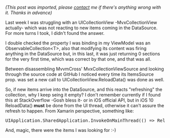 *(This post was imported, please [contact](#/contact) me if there's anything wrong with it. Thanks in advance)*

Last week I was struggling with an UICollectionView -MvxCollectionView actually- which was not reacting to new items coming in the DataSource. For more turns I took, I didn't found the answer.

I double checked the property I was binding in my ViewModel was an ObservableCollection&lt;T&gt;, also that modifying its content was firing anything in the DataSource but, in this last, it was just returning 0 sections for the very first time, which was correct by that one, and that was all.

Between disassembling MvvmCross' MvxCollectionViewSource and looking through the source code at GitHub I noticed every time its ItemsSource prop. was set a new call to UICollectionView.ReloadData() was done as well.

So, if new items arrive into the DataSource, and this reacts "refreshing" the collection, why I keep seing it empty? I don't remember currently if I found this at StackOverflow -Gosh bless it- or in iOS official API, but in iOS 10 ReloadData() <strong>must</strong> be done from the UI thread, otherwise it can't assure the refresh to happen. From Xamarin perspective, something like:
<pre>UIApplication.SharedApplication.InvokeOnMainThread(() =&gt; ReloadData());</pre>
And, magic, there were the items I was looking for :-)